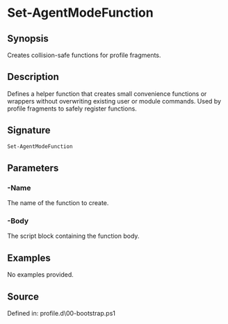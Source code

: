 # Set-AgentModeFunction

## Synopsis

Creates collision-safe functions for profile fragments.

## Description

Defines a helper function that creates small convenience functions or wrappers
        without overwriting existing user or module commands. Used by profile fragments
        to safely register functions.

## Signature

```powershell
Set-AgentModeFunction
```

## Parameters

### -Name

The name of the function to create.

### -Body

The script block containing the function body.

## Examples

No examples provided.

## Source

Defined in: profile.d\00-bootstrap.ps1
